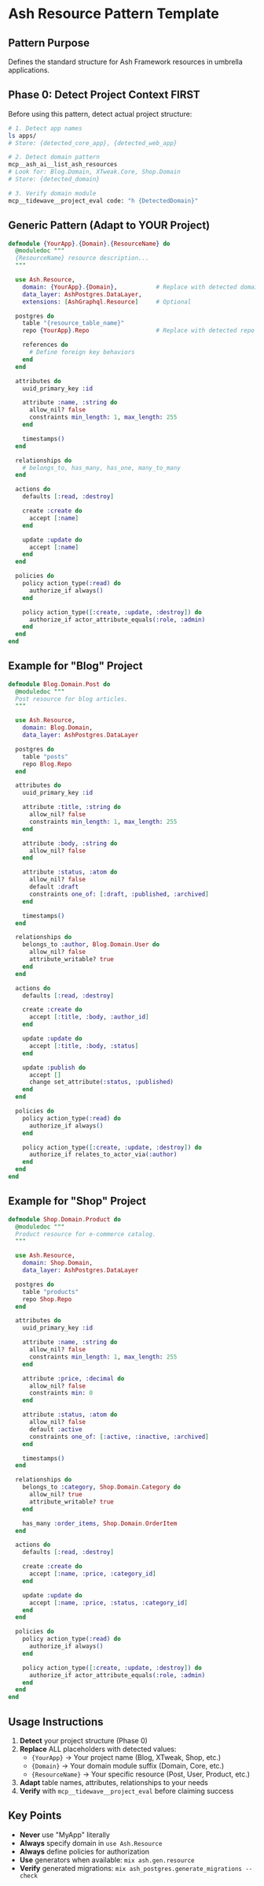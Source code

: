 # Ash Resource Pattern Template

## Pattern Purpose
Defines the standard structure for Ash Framework resources in umbrella applications.

## Phase 0: Detect Project Context FIRST

Before using this pattern, detect actual project structure:

```bash
# 1. Detect app names
ls apps/
# Store: {detected_core_app}, {detected_web_app}

# 2. Detect domain pattern
mcp__ash_ai__list_ash_resources
# Look for: Blog.Domain, XTweak.Core, Shop.Domain
# Store: {detected_domain}

# 3. Verify domain module
mcp__tidewave__project_eval code: "h {DetectedDomain}"
```

## Generic Pattern (Adapt to YOUR Project)

```elixir
defmodule {YourApp}.{Domain}.{ResourceName} do
  @moduledoc """
  {ResourceName} resource description...
  """

  use Ash.Resource,
    domain: {YourApp}.{Domain},           # Replace with detected domain
    data_layer: AshPostgres.DataLayer,
    extensions: [AshGraphql.Resource]     # Optional

  postgres do
    table "{resource_table_name}"
    repo {YourApp}.Repo                   # Replace with detected repo

    references do
      # Define foreign key behaviors
    end
  end

  attributes do
    uuid_primary_key :id

    attribute :name, :string do
      allow_nil? false
      constraints min_length: 1, max_length: 255
    end

    timestamps()
  end

  relationships do
    # belongs_to, has_many, has_one, many_to_many
  end

  actions do
    defaults [:read, :destroy]

    create :create do
      accept [:name]
    end

    update :update do
      accept [:name]
    end
  end

  policies do
    policy action_type(:read) do
      authorize_if always()
    end

    policy action_type([:create, :update, :destroy]) do
      authorize_if actor_attribute_equals(:role, :admin)
    end
  end
end
```

## Example for "Blog" Project

```elixir
defmodule Blog.Domain.Post do
  @moduledoc """
  Post resource for blog articles.
  """

  use Ash.Resource,
    domain: Blog.Domain,
    data_layer: AshPostgres.DataLayer

  postgres do
    table "posts"
    repo Blog.Repo
  end

  attributes do
    uuid_primary_key :id

    attribute :title, :string do
      allow_nil? false
      constraints min_length: 1, max_length: 255
    end

    attribute :body, :string do
      allow_nil? false
    end

    attribute :status, :atom do
      allow_nil? false
      default :draft
      constraints one_of: [:draft, :published, :archived]
    end

    timestamps()
  end

  relationships do
    belongs_to :author, Blog.Domain.User do
      allow_nil? false
      attribute_writable? true
    end
  end

  actions do
    defaults [:read, :destroy]

    create :create do
      accept [:title, :body, :author_id]
    end

    update :update do
      accept [:title, :body, :status]
    end

    update :publish do
      accept []
      change set_attribute(:status, :published)
    end
  end

  policies do
    policy action_type(:read) do
      authorize_if always()
    end

    policy action_type([:create, :update, :destroy]) do
      authorize_if relates_to_actor_via(:author)
    end
  end
end
```

## Example for "Shop" Project

```elixir
defmodule Shop.Domain.Product do
  @moduledoc """
  Product resource for e-commerce catalog.
  """

  use Ash.Resource,
    domain: Shop.Domain,
    data_layer: AshPostgres.DataLayer

  postgres do
    table "products"
    repo Shop.Repo
  end

  attributes do
    uuid_primary_key :id

    attribute :name, :string do
      allow_nil? false
      constraints min_length: 1, max_length: 255
    end

    attribute :price, :decimal do
      allow_nil? false
      constraints min: 0
    end

    attribute :status, :atom do
      allow_nil? false
      default :active
      constraints one_of: [:active, :inactive, :archived]
    end

    timestamps()
  end

  relationships do
    belongs_to :category, Shop.Domain.Category do
      allow_nil? true
      attribute_writable? true
    end

    has_many :order_items, Shop.Domain.OrderItem
  end

  actions do
    defaults [:read, :destroy]

    create :create do
      accept [:name, :price, :category_id]
    end

    update :update do
      accept [:name, :price, :status, :category_id]
    end
  end

  policies do
    policy action_type(:read) do
      authorize_if always()
    end

    policy action_type([:create, :update, :destroy]) do
      authorize_if actor_attribute_equals(:role, :admin)
    end
  end
end
```

## Usage Instructions

1. **Detect** your project structure (Phase 0)
2. **Replace** ALL placeholders with detected values:
   - `{YourApp}` → Your project name (Blog, XTweak, Shop, etc.)
   - `{Domain}` → Your domain module suffix (Domain, Core, etc.)
   - `{ResourceName}` → Your specific resource (Post, User, Product, etc.)
3. **Adapt** table names, attributes, relationships to your needs
4. **Verify** with `mcp__tidewave__project_eval` before claiming success

## Key Points

- **Never** use "MyApp" literally
- **Always** specify domain in `use Ash.Resource`
- **Always** define policies for authorization
- **Use** generators when available: `mix ash.gen.resource`
- **Verify** generated migrations: `mix ash_postgres.generate_migrations --check`
